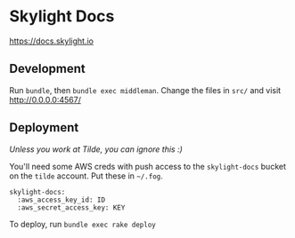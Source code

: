 # Skylight Docs

https://docs.skylight.io

## Development

Run `bundle`, then `bundle exec middleman`.
Change the files in `src/` and visit http://0.0.0.0:4567/

## Deployment

_Unless you work at Tilde, you can ignore this :)_

You'll need some AWS creds with push access to the `skylight-docs` bucket on the `tilde` account.
Put these in `~/.fog`.

```
skylight-docs:
  :aws_access_key_id: ID
  :aws_secret_access_key: KEY
```

To deploy, run `bundle exec rake deploy`
